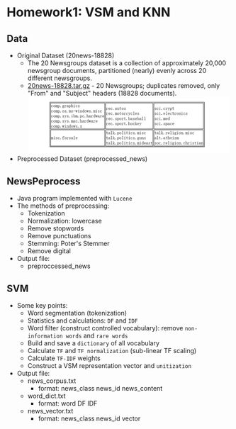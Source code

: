 # Homework1: VSM and KNN
## Data
* Original Dataset (20news-18828)
  * The 20 Newsgroups dataset is a collection of approximately 20,000 newsgroup documents, partitioned (nearly) evenly across 20 different newsgroups.
  * [20news-18828.tar.gz](http://qwone.com/~jason/20Newsgroups/ "Data download address") - 20 Newsgroups; duplicates removed, only "From" and "Subject" headers (18828 documents).
  ![](https://github.com/QiannanCheng/201834858ChengQiannan/blob/master/Homework1/NewsClass.png)
* Preprocessed Dataset (preprocessed_news)
## NewsPeprocess
* Java program implemented with `Lucene`
* The methods of preprocessing:
  * Tokenization
  * Normalization: lowercase
  * Remove stopwords
  * Remove punctuations
  * Stemming: Poter's Stemmer
  * Remove digital
* Output file:
  * preproccessed_news
## SVM
* Some key points:
  * Word segmentation (tokenization)
  * Statistics and calculations: `DF` and `IDF`
  * Word filter (construct controlled vocabulary): remove `non-information words` and `rare words`
  * Build and save a `dictionary` of all vocabulary
  * Calculate `TF` and  `TF normalization` (sub-linear TF scaling)
  * Calculate `TF-IDF` weights
  * Construct a VSM representation vector and `unitization`
* Output file:
  * news_corpus.txt 
    * format: news_class  news_id  news_content
  * word_dict.txt 
    * format: word  DF  IDF
  * news_vector.txt 
    * format: news_class  news_id  vector
